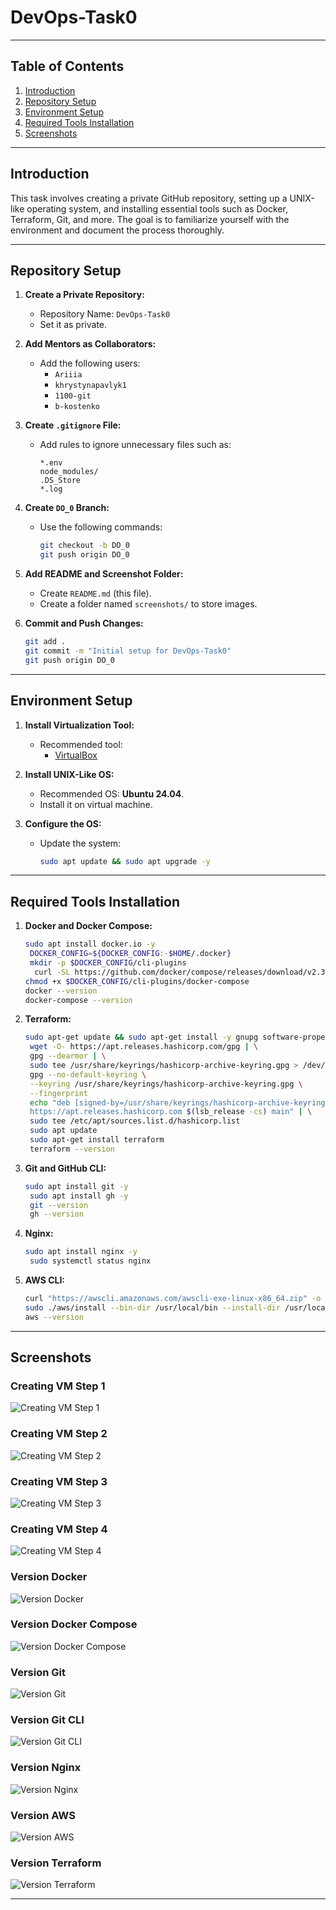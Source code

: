 # DevOps-Task0


---

## Table of Contents
1. [Introduction](#introduction)
2. [Repository Setup](#repository-setup)
3. [Environment Setup](#environment-setup)
4. [Required Tools Installation](#required-tools-installation)
5. [Screenshots](#screenshots)

---

## Introduction
This task involves creating a private GitHub repository, setting up a UNIX-like operating system, and installing essential tools such as Docker, Terraform, Git, and more. The goal is to familiarize yourself with the environment and document the process thoroughly.

---

## Repository Setup
1. **Create a Private Repository:**
   - Repository Name: `DevOps-Task0`
   - Set it as private.

2. **Add Mentors as Collaborators:**
   - Add the following users:
     - `Ariiia`
     - `khrystynapavlyk1`
     - `1100-git`
     - `b-kostenko`

3. **Create `.gitignore` File:**
   - Add rules to ignore unnecessary files such as:
     ```
     *.env
     node_modules/
     .DS_Store
     *.log
     ```

4. **Create `DO_0` Branch:**
   - Use the following commands:
     ```bash
     git checkout -b DO_0
     git push origin DO_0
     ```

5. **Add README and Screenshot Folder:**
   - Create `README.md` (this file).
   - Create a folder named `screenshots/` to store images.

6. **Commit and Push Changes:**
   ```bash
   git add .
   git commit -m "Initial setup for DevOps-Task0"
   git push origin DO_0
   ```

---

## Environment Setup
1. **Install Virtualization Tool:**
   - Recommended tool:
     - [VirtualBox](https://www.virtualbox.org/)
    
2. **Install UNIX-Like OS:**
   - Recommended OS: **Ubuntu 24.04**.
   - Install it on virtual machine.

3. **Configure the OS:**
   - Update the system:
     ```bash
     sudo apt update && sudo apt upgrade -y
     ```

---

## Required Tools Installation

1. **Docker and Docker Compose:**
   ```bash
   sudo apt install docker.io -y
    DOCKER_CONFIG=${DOCKER_CONFIG:-$HOME/.docker}
    mkdir -p $DOCKER_CONFIG/cli-plugins
     curl -SL https://github.com/docker/compose/releases/download/v2.35.0/docker-compose-linux-x86_64 -o $DOCKER_CONFIG/cli-     plugins/docker-compose
   chmod +x $DOCKER_CONFIG/cli-plugins/docker-compose 
   docker --version
   docker-compose --version
   ```

2. **Terraform:**
   ```bash
   sudo apt-get update && sudo apt-get install -y gnupg software-properties-common
    wget -O- https://apt.releases.hashicorp.com/gpg | \
    gpg --dearmor | \
    sudo tee /usr/share/keyrings/hashicorp-archive-keyring.gpg > /dev/null
    gpg --no-default-keyring \
    --keyring /usr/share/keyrings/hashicorp-archive-keyring.gpg \
    --fingerprint
    echo "deb [signed-by=/usr/share/keyrings/hashicorp-archive-keyring.gpg] \
    https://apt.releases.hashicorp.com $(lsb_release -cs) main" | \
    sudo tee /etc/apt/sources.list.d/hashicorp.list
    sudo apt update
    sudo apt-get install terraform
    terraform --version
   ```

3. **Git and GitHub CLI:**
   ```bash
   sudo apt install git -y
    sudo apt install gh -y
    git --version
    gh --version
   ```

4. **Nginx:**
   ```bash
   sudo apt install nginx -y
    sudo systemctl status nginx
   ```

5. **AWS CLI:**
   ```bash
   curl "https://awscli.amazonaws.com/awscli-exe-linux-x86_64.zip" -o "awscliv2.zip"
   sudo ./aws/install --bin-dir /usr/local/bin --install-dir /usr/local/aws-cli --update
   aws --version
   ```

---

## Screenshots


### Creating VM Step 1
![Creating VM Step 1](https://github.com/Ainkkrader/DevOps-Task0/blob/main/crvmsp1.PNG)

### Creating VM Step 2
![Creating VM Step 2](https://github.com/Ainkkrader/DevOps-Task0/blob/main/crvmsp2.PNG)

### Creating VM Step 3
![Creating VM Step 3](https://github.com/Ainkkrader/DevOps-Task0/blob/main/crvmsp3.PNG)

### Creating VM Step 4
![Creating VM Step 4](https://github.com/Ainkkrader/DevOps-Task0/blob/main/crvm4.PNG)

### Version Docker
![Version Docker](https://github.com/Ainkkrader/DevOps-Task0/blob/main/docker.PNG)

### Version Docker Compose
![Version Docker Compose](https://github.com/Ainkkrader/DevOps-Task0/blob/main/docker%20compose.PNG)

### Version Git
![Version Git](https://github.com/Ainkkrader/DevOps-Task0/blob/main/git.PNG)

### Version Git CLI
![Version Git CLI](https://github.com/Ainkkrader/DevOps-Task0/blob/main/docker%20compose.PNG)

### Version Nginx
![Version Nginx](https://github.com/Ainkkrader/DevOps-Task0/blob/main/nginx.PNG)

### Version AWS 
![Version AWS](https://github.com/Ainkkrader/DevOps-Task0/blob/main/aws.PNG)

### Version Terraform 
![Version Terraform](https://github.com/Ainkkrader/DevOps-Task0/blob/main/terraform-version.PNG)

---


